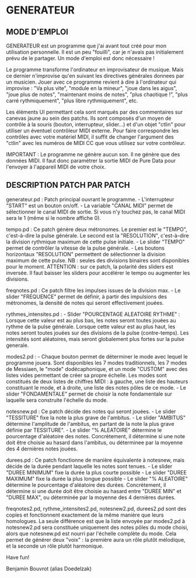 # GENERATEUR

## MODE D'EMPLOI

GENERATEUR est un programme que j'ai avant tout créé pour mon utilisation personnelle. Il est un peu "fouilli", car je n'avais pas initialement prévu de le partager. Un mode d'emploi est donc nécessaire !

Le programme transforme l'ordinateur en improvisateur de musique. Mais ce dernier n'improvise qu'en suivant les directives générales donnees par un musicien. Jouer avec ce programme revient à dire à l'ordinateur qui improvise : "Va plus vite", "module en la mineur", "joue dans les aigus", "joue plus de notes", "maintenant moins de notes", "plus chaotique !", "plus carré rythmiquement", "plus libre rythmiquement", etc. 

Les éléments UI permettant cela sont marqués par des commentaires sur canevas jaune au sein des patchs. Ils sont composés d'un moyen de contrôle à la souris (bouton, interrupteur, slider...) et d'un objet "ctlin" pour utiliser un éventuel contrôleur MIDI externe. Pour faire correspondre les contrôles avec votre matériel MIDI, il suffit de changer l'argument des "ctlin" avec les numéros de MIDI CC que vous utilisez sur votre contrôleur. 

IMPORTANT : 
Le programme ne génère aucun son. Il ne génère que des données MIDI. Il faut donc paramétrer la sortie MIDI de Pure Data pour l'envoyer à l'appareil MIDI de votre choix.


## DESCRIPTION PATCH PAR PATCH


generateur.pd : Patch principal ouvrant le programme.
     - L'interrupteur "START" est un bouton on/off. 
     - La variable "CANAL MIDI" permet de sélectionner le canal MIDI de sortie. Si vous n'y touchez pas, le canal MIDI sera le 1 (même si le nombre affiche 0).


tempo.pd : Ce patch génère deux métronomes. Le premier est le "TEMPO", c'est-à-dire la pulse générale. Le second est la "RESOLUTION", c'est-à-dire la division rythmique maximum de cette pulse initiale. 
     - Le slider "TEMPO" permet de contrôler la vitesse de la pulse générale. 
     - Les boutons horizontaux "RESOLUTION" permettent de sélectionner la division maximum de cette pulse. NB : seules des divisions binaires sont disponibles pour le moment.
     ATTENTION : sur ce patch, la polarité des sliders est inversée. Il faut baisser les sliders pour accélérer le tempo ou augmenter les divisions.


freqnotes.pd : Ce patch filtre les impulses issues de la division max. 
     - Le slider "FREQUENCE" permet de définir, à partir des impulsions des métronomes, la densité de notes qui seront effectivement jouées.


rythmes_intensites.pd : 
     - Slider "POURCENTAGE ALEATOIRE RYTHME" : Lorsque cette valeur est au plus bas, les notes seront toutes jouées au rythme de la pulse générale. Lorsque cette valeur est au plus haut, les notes seront toutes jouées sur des divisions de la pulse (contre-temps). Les intensités sont aléatoires, mais seront globalement plus fortes sur la pulse generale.


modes2.pd :
     - Chaque bouton permet de déterminer le mode avec lequel le programme jouera. Sont disponibles les 7 modes traditionnels, les 7 modes de Messiaen, le "mode" dodécaphonique, et un mode "CUSTOM" avec des listes vides permettant de créer sa propre échelle. Les modes sont constitués de deux listes de chiffres MIDI : à gauche, une liste des hauteurs constituant le mode, et à droite, une liste des notes pôles de ce mode.
     - Le slider "FONDAMENTALE" permet de choisir la note fondamentale sur laquelle sera construite l'échelle du mode. 


notesnew.pd : Ce patch décide des notes qui seront jouées. 
     - Le slider "TESSITURE" fixe la note la plus grave de l'ambitus.
     - Le slider "AMBITUS" détermine l'amplitude de l'ambitus, en partant de la note la plus grave définie par TESSITURE".
     - Le slider "% ALEATOIRE" détermine le pourcentage d'aléatoire des notes. Concrètement, il détermine si une note doit être choisie au hasard dans l'ambitus, ou déterminee par la moyenne des 4 dernières notes jouées. 


durees.pd : Ce patch fonctionne de manière équivalente à notesnew, mais décide de la durée pendant laquelle les notes sont tenues.
     - Le slider "DUREE MINIMUM" fixe la durée la plus courte possible
     - Le slider "DUREE MAXIMUM" fixe la durée la plus longue possible
     - Le slider "% ALEATOIRE" détermine le pourcentage d'aléatoire des durées. Concrètement, il détermine si une durée doit être choisie au hasard entre "DUREE MIN" et "DUREE MAX", ou déterminée par la moyenne des 4 dernières durées. 


freqnotes2.pd, rythme_intensites2.pd, notesnew2.pd, durees2.pd sont des copies et fonctionnent exactement de la même manière que leurs homologues. La seule différence est que la liste envoyée par modes2.pd à notesnew2.pd sera constituée uniquement des notes pôles du mode choisi, alors que notesnew.pd est nourri par l'échelle complète du mode. Cela permet de générer deux "voix" : la première aura un rôle plutôt mélodique, et la seconde un rôle plutôt harmonique. 


Have fun!

Benjamin Bouvrot (alias Doedelzak)
